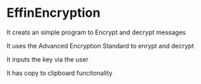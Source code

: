 EffinEncryption
===============

It creats an simple program to Encrypt and decrypt messages

It uses the Advanced Encryption Standard to enrypt and decrypt

It inputs the key via the user

It has copy to clipboard funcitonality

